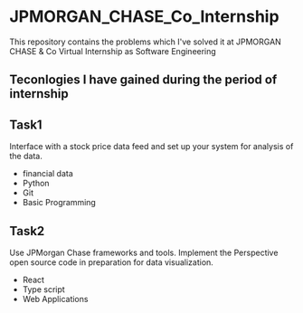# JPMORGAN_CHASE_Co_Internship
This repository contains the problems which I've solved it at JPMORGAN CHASE &amp; Co Virtual Internship as Software Engineering

## Teconlogies I have gained during the period of internship

## Task1

  Interface with a stock price data feed and set up your system for analysis of the data.
  * financial data
  * Python
  * Git
  * Basic Programming
  
## Task2

  Use JPMorgan Chase frameworks and tools. Implement the Perspective open source code in preparation for data visualization.
  * React
  * Type script
  * Web Applications
